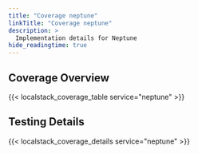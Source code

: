 ```yaml
---
title: "Coverage neptune"
linkTitle: "Coverage neptune"
description: >
  Implementation details for Neptune
hide_readingtime: true
---
```


## Coverage Overview
{{< localstack_coverage_table service="neptune" >}}

## Testing Details
{{< localstack_coverage_details service="neptune" >}}
